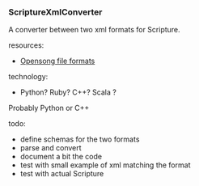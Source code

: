 ### ScriptureXmlConverter

A converter between two xml formats for Scripture.


resources:

* [Opensong file formats](http://www.opensong.org/home/file-formats)

technology:

* Python? Ruby? C++? Scala ?

Probably Python or C++

todo:

* define schemas for the two formats
* parse and convert
* document a bit the code
* test with small example of xml matching the format
* test with actual Scripture


